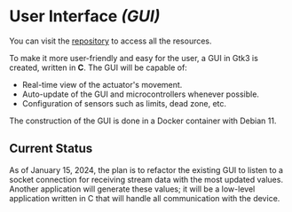 # User Interface _(GUI)_

You can visit the [repository](https://github.com/janc18/CAE32)
to access all the resources.

To make it more user-friendly and easy for the user, a GUI in Gtk3 is created, written in **C**. The GUI will be capable of:

- Real-time view of the actuator's movement.
- Auto-update of the GUI and microcontrollers whenever possible.
- Configuration of sensors such as limits, dead zone, etc.

The construction of the GUI is done in a Docker container with Debian 11.

## Current Status

As of January 15, 2024, the plan is to refactor the existing GUI to listen to a socket
connection for receiving stream data with the most updated values. Another application
will generate these values; it will be a low-level application written in C that will 
handle all communication with the device.
